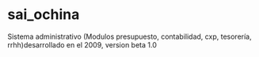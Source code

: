 # sai_ochina
Sistema administrativo (Modulos presupuesto, contabilidad, cxp, tesorería, rrhh)desarrollado en el 2009, version beta 1.0
